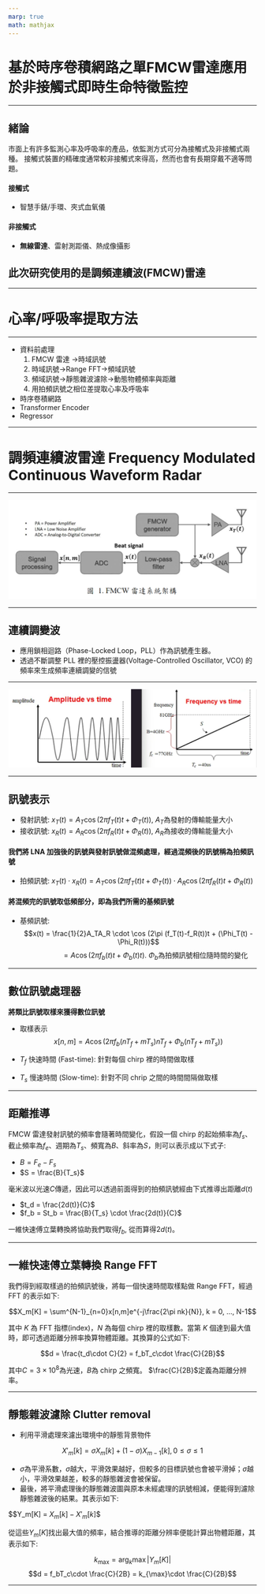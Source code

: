 ```yaml
---
marp: true
math: mathjax
---
```


# 基於時序卷積網路之單FMCW雷達應用於非接觸式即時生命特徵監控 

---

## 緒論

市面上有許多監測心率及呼吸率的產品，依監測方式可分為接觸式及非接觸式兩種。
接觸式裝置的精確度通常較非接觸式來得高，然而也會有長期穿戴不適等問題。

#### 接觸式
- 智慧手錶/手環、夾式血氧儀

#### 非接觸式
- **無線雷達**、雷射測距儀、熱成像攝影

## 此次研究使用的是**調頻連續波(FMCW)雷達**

---

# 心率/呼吸率提取方法

---
- 資料前處理
  1. FMCW 雷達 ->時域訊號
  2. 時域訊號->Range FFT->頻域訊號 
  3. 頻域訊號->靜態雜波濾除->動態物體頻率與距離
  4. 用拍頻訊號之相位差提取心率及呼吸率
- 時序卷積網路
- Transformer Encoder
- Regressor

---

# 調頻連續波雷達 Frequency Modulated Continuous Waveform Radar

---

![FMCW](/slides/img/TCN/img4.png)

---

## 連續調變波

- 應用鎖相迴路（Phase-Locked Loop，PLL）作為訊號產生器。
- 透過不斷調整 PLL 裡的壓控振盪器(Voltage-Controlled Oscillator, VCO) 的頻率來生成頻率連續調變的信號

---

![WAVE](/slides/img/TCN/img3.png)

---

## 訊號表示

- 發射訊號:  $x_T(t) = A_T\cos(2\pi f_T(t)t + \Phi_T(t))$, $A_T$為發射的傳輸能量大小
- 接收訊號:  $x_R(t) = A_R\cos(2\pi f_R(t)t + \Phi_R(t))$, $A_R$為接收的傳輸能量大小

#### 我們將 LNA 加強後的訊號與發射訊號做混頻處理，經過混頻後的訊號稱為拍頻訊號

- 拍頻訊號: $x_T(t) \cdot x_R(t) = A_T\cos(2\pi f_T(t)t + \Phi_T(t)) \cdot A_R\cos(2\pi f_R(t)t + \Phi_R(t))$

#### 將混頻完的訊號取低頻部分，即為我們所需的基頻訊號

- 基頻訊號: 
  $$x(t) = \frac{1}{2}A_TA_R \cdot \cos (2\pi (f_T(t)-f_R(t))t + (\Phi_T(t) - \Phi_R(t)))$$
  $\qquad\qquad\quad\ = A\cos (2\pi f_b(t)t + \Phi_b(t)t)$. $\Phi_b$為拍頻訊號相位隨時間的變化

---

## 數位訊號處理器

**將類比訊號取樣來獲得數位訊號**

- 取樣表示
  $$x[n, m] = A\cos (2\pi f_b(nT_f+mT_s)nT_f + \Phi_b(nT_f+mT_s))$$

- $T_f$ 快速時間 (Fast-time): 針對每個 chirp 裡的時間做取樣
- $T_s$ 慢速時間 (Slow-time): 針對不同 chrip 之間的時間間隔做取樣

---

## 距離推導

FMCW 雷達發射訊號的頻率會隨著時間變化，假設一個 chirp 的起始頻率為$f_s$、截止頻率為$f_e$、週期為$T_s$、頻寬為$B$、斜率為$S$，則可以表示成以下式子: 

- $B = F_e-F_s$
- $S = \frac{B}{T_s}$

毫米波以光速$C$傳遞，因此可以透過前面得到的拍頻訊號經由下式推導出距離$d(t)$

- $t_d = \frac{2d(t)}{C}$
- $f_b = St_b = \frac{B}{T_s} \cdot \frac{2d(t)}{C}$

一維快速傅立葉轉換將協助我們取得$f_b$, 從而算得$2d(t)$。

---

## 一維快速傅立葉轉換 Range FFT

我們得到經取樣過的拍頻訊號後，將每一個快速時間取樣點做 Range FFT，經過 FFT 的表示如下:

$$X_m[K] = \sum^{N-1}_{n=0}x[n,m]e^{-j\frac{2\pi nk}{N}}, k = 0, ..., N-1$$

其中 $K$ 為 FFT 指標(index)，$N$ 為每個 chirp 裡的取樣數。當第 $K$ 個達到最大值時，即可透過距離分辨率換算物體距離。其換算的公式如下:

$$d = \frac{t_d\cdot C}{2} = f_bT_c\cdot \frac{C}{2B}$$

其中$C=3\times 10^8$為光速，$B$為 chirp 之頻寬。 $\frac{C}{2B}$定義為距離分辨率。

---

## 靜態雜波濾除 Clutter removal

- 利用平滑處理來濾出環境中的靜態背景物件
  
$$X'_m[k] = \sigma X_m[k]+ (1-\sigma )X_{m-1}[k], 0\leq \sigma \leq 1$$

- $\sigma$為平滑系數，$\sigma$越大，平滑效果越好，但較多的目標訊號也會被平滑掉；$\sigma$越小，平滑效果越差，較多的靜態雜波會被保留。
- 最後，將平滑處理後的靜態雜波圖與原本未經處理的訊號相減，便能得到濾除靜態雜波後的結果。其表示如下:

$$Y_m[K] = $X_m[k]-X'_m[k]$$

從這些$Y_m[K]$找出最大值的頻率，結合推導的距離分辨率便能計算出物體距離，其表示如下: 

$$k_{\max} = \arg_k\max |Y_m[K]|$$
$$d = f_bT_c\cdot \frac{C}{2B} = k_{\max}\cdot \frac{C}{2B}$$

---

